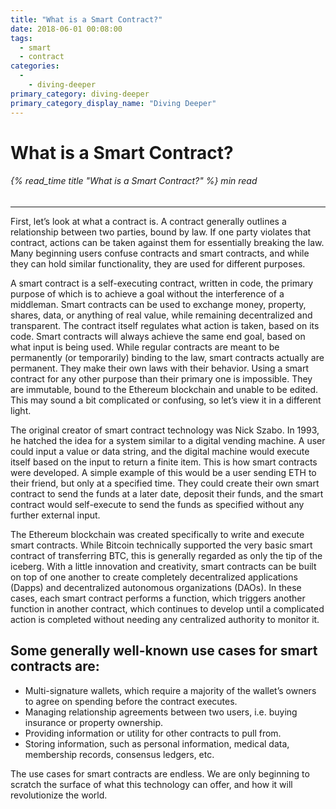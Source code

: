 ```yaml
---
title: "What is a Smart Contract?"
date: 2018-06-01 00:08:00
tags:
  - smart
  - contract
categories:
  - 
    - diving-deeper
primary_category: diving-deeper
primary_category_display_name: "Diving Deeper"
---
```


# __What is a Smart Contract?__
###### {% read_time title "What is a Smart Contract?" %} min read
***

First, let’s look at what a contract is. A contract generally outlines a relationship between two parties, bound by law. If one party violates that contract, actions can be taken against them for essentially breaking the law. Many beginning users confuse contracts and smart contracts, and while they can hold similar functionality, they are used for different purposes.

A smart contract is a self-executing contract, written in code, the primary purpose of which is to achieve a goal without the interference of a middleman. Smart contracts can be used to exchange money, property, shares, data, or anything of real value, while remaining decentralized and transparent. The contract itself regulates what action is taken, based on its code. Smart contracts will always achieve the same end goal, based on what input is being used. While regular contracts are meant to be permanently (or temporarily) binding to the law, smart contracts actually are permanent. They make their own laws with their behavior. Using a smart contract for any other purpose than their primary one is impossible. They are immutable, bound to the Ethereum blockchain and unable to be edited. This may sound a bit complicated or confusing, so let’s view it in a different light.

The original creator of smart contract technology was Nick Szabo. In 1993, he hatched the idea for a system similar to a digital vending machine. A user could input a value or data string, and the digital machine would execute itself based on the input to return a finite item. This is how smart contracts were developed. A simple example of this would be a user sending ETH to their friend, but only at a specified time. They could create their own smart contract to send the funds at a later date, deposit their funds, and the smart contract would self-execute to send the funds as specified without any further external input.

The Ethereum blockchain was created specifically to write and execute smart contracts. While Bitcoin technically supported the very basic smart contract of transferring BTC, this is generally regarded as only the tip of the iceberg. With a little innovation and creativity, smart contracts can be built on top of one another to create completely decentralized applications (Dapps) and decentralized autonomous organizations (DAOs). In these cases, each smart contract performs a function, which triggers another function in another contract, which continues to develop until a complicated action is completed without needing any centralized authority to monitor it.

## __Some generally well-known use cases for smart contracts are:__

* Multi-signature wallets, which require a majority of the wallet’s owners to agree on spending before the contract executes.
* Managing relationship agreements between two users, i.e. buying insurance or property ownership.
* Providing information or utility for other contracts to pull from.
* Storing information, such as personal information, medical data, membership records, consensus ledgers, etc.

The use cases for smart contracts are endless. We are only beginning to scratch the surface of what this technology can offer, and how it will revolutionize the world. 
